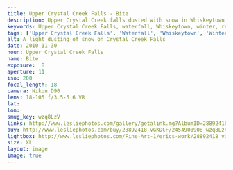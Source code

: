 ```yaml
---
title: Upper Crystal Creek Falls - Bite
description: Upper Crystal Creek falls dusted with snow in Whiskeytown
keywords: Upper Crystal Creek Falls, waterfall, Whiskeytown, winter, redding, California
tags: ['Upper Crystal Creek Falls', 'Waterfall', 'Whiskeytown', 'Winter', 'Landscape', 'Redding', 'California']
alt: A light dusting of snow on Crystal Creek Falls
date: 2010-11-30
noun: Upper Crystal Creek Falls
name: Bite
exposure: .8
aperture: 11
iso: 200
focal_length: 18
camera: Nikon D90
lens: 18-105 f/3.5-5.6 VR
lat: 
lon: 
smug_key: wzq8LzV
links: http://www.lesliephotos.com/gallery/getalink.mg?AlbumID=28892418&AlbumKey=vGKDCF&ImageID=2454900908&ImageKey=wzq8LzV&how=forum&Page=1
buy: http://www.lesliephotos.com/buy/28892418_vGKDCF/2454900908_wzq8LzV/
lightbox: http://www.lesliephotos.com/Fine-Art-1/erics-work/28892418_vGKDCF#!i=2454900908&k=wzq8LzV&lb=1&s=A
size: XL
layout: image
image: true
---
```

